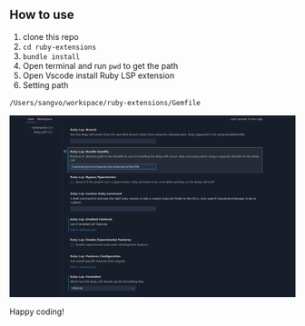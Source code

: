 ## How to use
1. clone this repo
2. `cd ruby-extensions`
3. `bundle install`
4. Open terminal and run `pwd` to get the path
5. Open Vscode install Ruby LSP extension
6. Setting path
```sh
/Users/sangvo/workspace/ruby-extensions/Gemfile
```
![setting](./screenshots/setting.png)

Happy coding!
